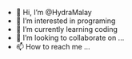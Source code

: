 - 👋 Hi, I’m @HydraMalay
- 👀 I’m interested in programing
- 🌱 I’m currently learning coding
- 💞️ I’m looking to collaborate on ...
- 📫 How to reach me ...

<!---
HydraMalay/HydraMalay is a ✨ special ✨ repository because its `README.md` (this file) appears on your GitHub profile.
You can click the Preview link to take a look at your changes.
--->
